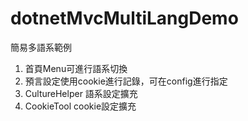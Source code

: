 # dotnetMvcMultiLangDemo
簡易多語系範例

1. 首頁Menu可進行語系切換
2. 預言設定使用cookie進行記錄，可在config進行指定
3. CultureHelper 語系設定擴充
4. CookieTool cookie設定擴充